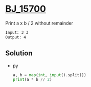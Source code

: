 # [BJ_15700](https://acmicpc.net/problem/15700)

Print a x b / 2 without remainder

```txt
Input: 3 3
Output: 4
```

## Solution

* py

  ```py
  a, b = map(int, input().split())
  print(a * b // 2)
  ```
